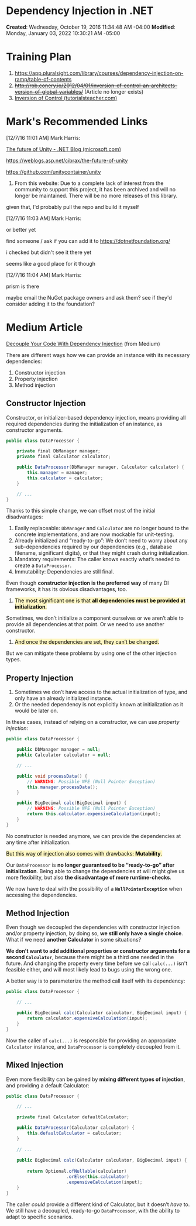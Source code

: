 # Dependency Injection in .NET

**Created**: Wednesday, October 19, 2016 11:34:48 AM -04:00
**Modified**: Monday, January 03, 2022 10:30:21 AM -05:00

# Training Plan

1. https://app.pluralsight.com/library/courses/dependency-injection-on-ramp/table-of-contents
2. ~~http://rob.conery.io/2012/04/01/inversion-of-control-an-architects-version-of-global-variables/~~ (Article no longer exists)
3. [Inversion of Control (tutorialsteacher.com)](https://www.tutorialsteacher.com/ioc/inversion-of-control)

# Mark&#39;s Recommended Links

[12/7/16 11:01 AM] Mark Harris:

[The future of Unity - .NET Blog (microsoft.com)](https://devblogs.microsoft.com/dotnet/the-future-of-unity/)

https://weblogs.asp.net/cibrax/the-future-of-unity 

https://github.com/unitycontainer/unity 
1. From this website: Due to a complete lack of interest from the community to support this project, it has been archived and will no longer be maintained. There will be no more releases of this library.

given that, I'd probably pull the repo and build it myself

[12/7/16 11:03 AM] Mark Harris:

or better yet

find someone / ask if you can add it to https://dotnetfoundation.org/ 

i checked but didn't see it there yet

seems like a good place for it though

[12/7/16 11:04 AM] Mark Harris:

prism is there

maybe email the NuGet package owners and ask them? see if they'd consider adding it to the foundation?

# Medium Article

[Decouple Your Code With Dependency Injection](https://medium.com/better-programming/decouple-your-code-with-dependency-injection-d893ae9edcf8) (from Medium)

There are different ways how we can provide an instance with its necessary dependencies:

1. Constructor injection
2. Property injection
3. Method injection

## Constructor Injection

Constructor, or initializer-based dependency injection, means providing all required dependencies during the initialization of an instance, as constructor arguments.

```c#
public class DataProcessor {

    private final DbManager manager;
    private final Calculator calculator;

    public DataProcessor(DbManager manager, Calculator calculator) {
        this.manager = manager;
        this.calculator = calculator;
    }

    // ...
}
```

Thanks to this simple change, we can offset most of the initial disadvantages:

1. Easily replaceable: `DbManager` and `Calculator` are no longer bound to the concrete implementations, and are now mockable for unit-testing.
2. Already initialized and “ready-to-go”: We don’t need to worry about any sub-dependencies required by our dependencies (e.g., database filename, significant digits), or that they might crash during initialization.
3. Mandatory requirements: The caller knows exactly what’s needed to create a `DataProcessor`.
4. Immutability: Dependencies are still final.

Even though **constructor injection is the preferred way** of many DI frameworks, it has its obvious disadvantages, too.

1. <mark style="background: #FFF3A3A6;">The most significant one is that <strong>all dependencies must be provided at initialization</strong>.</mark>

Sometimes, we don’t initialize a component ourselves or we aren’t able to provide all dependencies at that point. Or we need to use another constructor.

1. <mark style="background: #FFF3A3A6;">And once the dependencies are set, they can’t be changed.</mark>

But we can mitigate these problems by using one of the other injection types.

## Property Injection

1. Sometimes we don’t have access to the actual initialization of type, and only have an already initialized instance.
2. Or the needed dependency is not explicitly known at initialization as it would be later on.

In these cases, instead of relying on a constructor, we can use *property injection*:

```c#
public class DataProcessor {

    public DbManager manager = null;
    public Calculator calculator = null;

    // ...

    public void processData() {
        // WARNING: Possible NPE (Null Pointer Exception)
        this.manager.processData();
    }

    public BigDecimal calc(BigDecimal input) {
        // WARNING: Possible NPE (Null Pointer Exception)
        return this.calculator.expensiveCalculation(input);
    }
}

```

No constructor is needed anymore, we can provide the dependencies at any time after initialization.

<mark style="background: #FFF3A3A6;">But this way of injection also comes with drawbacks: <strong>Mutability</strong>.</mark>

Our `DataProcessor` is **no longer guaranteed to be “ready-to-go” after initialization**. Being able to change the dependencies at will might give us more flexibility, but also **the disadvantage of more runtime-checks**.

We now have to deal with the possibility of a **`NullPointerException`** when accessing the dependencies.

## Method Injection

Even though we decoupled the dependencies with constructor injection and/or property injection, by doing so, **we still only have a single choice**. What if we need **another Calculator** in some situations?

**We don’t want to add additional properties or constructor arguments for a second `Calculator`**, because there might be a third one needed in the future. And changing the property every time before we call `calc(...)` isn't feasible either, and will most likely lead to bugs using the wrong one.

A better way is to parameterize the method call itself with its dependency:

```c#
public class DataProcessor {

    // ...

    public BigDecimal calc(Calculator calculator, BigDecimal input) {
        return calculator.expensiveCalculation(input);
    }
}
```


Now the caller of `calc(...)` is responsible for providing an appropriate `Calculator` instance, and `DataProcessor` is completely decoupled from it.

## Mixed Injection

Even more flexibility can be gained by **mixing different types of injection**, and providing a default Calculator:

```c#
public class DataProcessor {

    // ...

    private final Calculator defaultCalculator;

    public DataProcessor(Calculator calculator) {
        this.defaultCalculator = calculator;
    }
    
    // ...
    
    public BigDecimal calc(Calculator calculator, BigDecimal input) {
    
        return Optional.ofNullable(calculator)
                       .orElse(this.calculator)
                       .expensiveCalculation(input);
    }
}

```

The caller *could* provide a different kind of Calculator, but it doesn’t *have* to. We still have a decoupled, ready-to-go `DataProcessor`, with the ability to adapt to specific scenarios.
